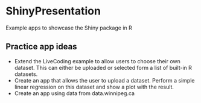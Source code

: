 # ShinyPresentation
Example apps to showcase the Shiny package in R

## Practice app ideas
- Extend the LiveCoding example to allow users to choose their own dataset. This can either be uploaded or selected form a list of built-in R datasets. 
- Create an app that allows the user to upload a dataset. Perform a simple linear regression on this dataset and show a plot with the result. 
- Create an app using data from data.winnipeg.ca
